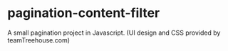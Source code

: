 # pagination-content-filter
A small pagination project in Javascript.
(UI design and CSS provided by teamTreehouse.com)
